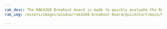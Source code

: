 ```yaml
---
rak_desc: The RAK4260 Breakout board is made to quickly evaluate the RAK4200 stamp module. The Xbee form factor board allows access to most GPIO's.
rak_img: /assets/images/wisduo/rak4260-breakout-board/quickstart/main/RAK4260-Breakout.png

---
```



<rk-redirect to="/Product-Categories/WisDuo/RAK4260-Breakout-Board/Overview/" />